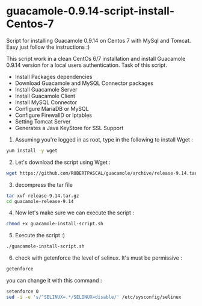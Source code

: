 # guacamole-0.9.14-script-install-Centos-7
Script for installing Guacamole 0.9.14 on Centos 7 with MySql and Tomcat. Easy just follow the instructions :)

This script work in a clean CentOs 6/7 installation and install Guacamole 0.9.14 version for a local users authentication.
Task of this script.
* Install Packages dependencies
* Download Guacamole and MySQL Connector packages
* Install Guacamole Server
* Install Guacamole Client
* Install MySQL Connector
* Configure MariaDB or MySQL
* Configure FirewallD or Iptables
* Setting Tomcat Server
* Generates a Java KeyStore for SSL Support

1. Assuming you're logged in as root, type in the following to install Wget :
```bash
yum install -y wget
```
2. Let's download the script using Wget :
```sh
wget https://github.com/ROBERTPASCAL/guacamole/archive/release-9.14.tar.gz
```
3. decompress the tar file 
```sh
tar xvf release-9.14.tar.gz
cd guacamole-release-9.14
```
4. Now let's make sure we can execute the script :
```sh
chmod +x guacamole-install-script.sh
```
5. Execute the script :)
```sh
./guacamole-install-script.sh
```
6. check with getenforce the level of selinux. It's must be permissive :
```sh
getenforce
```
you can change it with this command :
```sh
setenforce 0
sed -i -e 's/^SELINUX=.*/SELINUX=disable/' /etc/sysconfig/selinux
```
